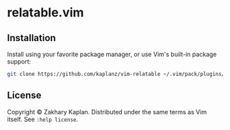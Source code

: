 # relatable.vim

## Installation

Install using your favorite package manager, or use Vim's built-in package
support:

```bash
git clone https://github.com/kaplanz/vim-relatable ~/.vim/pack/plugins/start/relatable.vim
```

## License

Copyright © Zakhary Kaplan. Distributed under the same terms as Vim itself.
See `:help license`.
